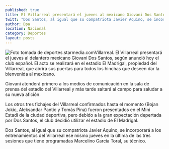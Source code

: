 ```yaml
---
published: true
title: El Villarreal presentará el jueves al mexicano Giovani Dos Santos
twitt: "Dos Santos, al igual que su compatriota Javier Aquino, se incorporará a los entrenamientos del Villarreal ese mismo jueves en la última de las tres sesiones que tiene programadas."
author: Dpa
location: Nacional
category: Deportes
layout: posts
---
```


![Foto tomada de deportes.starmedia.com](http://i.imgur.com/3lf03iWm.jpg)Villarreal. El Villarreal presentará el jueves al delantero mexicano Giovani Dos Santos, según anunció hoy el club español.
El acto se realizará en el estadio El Madrigal, propiedad del Villarreal, que abrirá sus puertas para todos los hinchas que deseen dar la bienvenida al mexicano.

Giovani atenderá primero a los medios de comunicación en la sala de prensa del estadio del Villarreal y más tarde saltará al campo para saludar a su nueva afición.

Los otros tres fichajes del Villarreal confirmados hasta el momento (Bojan Jokic, Aleksandar Pantic y Tomás Pina) fueron presentados en el Mini Estadi de la ciudad deportiva, pero debido a la gran expectación depertada por Dos Santos, el club decidió utilizar el estadio de El Madrigal.

Dos Santos, al igual que su compatriota Javier Aquino, se incorporará a los entrenamientos del Villarreal ese mismo jueves en la última de las tres sesiones que tiene programadas Marcelino García Toral, su técnico.

